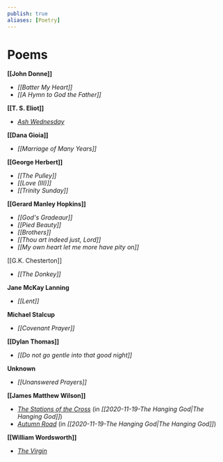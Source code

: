 ```yaml
---
publish: true
aliases: [Poetry]
---
```

# Poems

**[[John Donne]]**
- *[[Batter My Heart]]*
- *[[A Hymn to God the Father]]*

**[[T. S. Eliot]]**
- *[Ash Wednesday](http://www.famouspoetsandpoems.com/poets/t__s__eliot/poems/15133)*

**[[Dana Gioia]]**
- *[[Marriage of Many Years]]*

**[[George Herbert]]**
- *[[The Pulley]]*
- *[[Love (III)]]*
- *[[Trinity Sunday]]*

**[[Gerard Manley Hopkins]]**
- *[[God's Gradeaur]]*
- *[[Pied Beauty]]*
- *[[Brothers]]*
- *[[Thou art indeed just, Lord]]*
- *[[My own heart let me more have pity on]]*

[[G.K. Chesterton]]
- *[[The Donkey]]*

**Jane McKay Lanning**
- *[[Lent]]*

**Michael Stalcup**
- *[[Covenant Prayer]]*

**[[Dylan Thomas]]**
- *[[Do not go gentle into that good night]]*

**Unknown**
- *[[Unanswered Prayers]]*

**[[James Matthew Wilson]]**
- *[The Stations of the Cross](https://www.clarionreview.org/2017/03/stations-of-the-cross/)* (in *[[2020-11-19-The Hanging God|The Hanging God]]*)
- *[Autumn Road](https://www.firstthings.com/article/2017/10/autumn-road)* (in *[[2020-11-19-The Hanging God|The Hanging God]]*)

**[[William Wordsworth]]**
- *[The Virgin](https://www.poetryfoundation.org/poems/45563/the-virgin)*